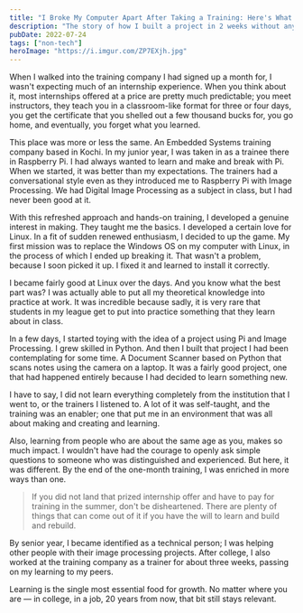 ```yaml
---
title: "I Broke My Computer Apart After Taking a Training: Here's What I Learned."
description: "The story of how I built a project in 2 weeks without any previous technical knowledge."
pubDate: 2022-07-24
tags: ["non-tech"]
heroImage: "https://i.imgur.com/ZP7EXjh.jpg"
---
```

When I walked into the training company I had signed up a month for, I wasn't 
expecting much of an internship experience. When you think about it, most 
internships offered at a price are pretty much predictable; you meet instructors, 
they teach you in a classroom-like format for three or four days, you get the 
certificate that you shelled out a few thousand bucks for, you go home, and 
eventually, you forget what you learned.

This place was more or less the same. An Embedded Systems training company based 
in Kochi. In my junior year, I was taken in as a trainee there in Raspberry Pi. 
I had always wanted to learn and make and break with Pi. When we started, it 
was better than my expectations. The trainers had a conversational style even 
as they introduced me to Raspberry Pi with Image Processing. We had Digital 
Image Processing as a subject in class, but I had never been good at it.

With this refreshed approach and hands-on training, I developed a genuine 
interest in making. They taught me the basics. I developed a certain love for 
Linux. In a fit of sudden renewed enthusiasm, I decided to up the game. My first 
mission was to replace the Windows OS on my computer with Linux, in the process 
of which I ended up breaking it. That wasn't a problem, because I soon picked it 
up. I fixed it and learned to install it correctly.

I became fairly good at Linux over the days. And you know what the best part was? 
I was actually able to put all my theoretical knowledge into practice at work. 
It was incredible because sadly, it is very rare that students in my league get 
to put into practice something that they learn about in class.

In a few days, I started toying with the idea of a project using Pi and Image 
Processing. I grew skilled in Python. And then I built that project I had been 
contemplating for some time. A Document Scanner based on Python that scans notes 
using the camera on a laptop. It was a fairly good project, one that had happened 
entirely because I had decided to learn something new.

I have to say, I did not learn everything completely from the institution that 
I went to, or the trainers I listened to. A lot of it was self-taught, and the 
training was an enabler; one that put me in an environment that was all about 
making and creating and learning.

Also, learning from people who are about the same age as you, makes so much 
impact. I wouldn't have had the courage to openly ask simple questions to 
someone who was distinguished and experienced. But here, it was different. By 
the end of the one-month training, I was enriched in more ways than one.

> If you did not land that prized internship offer and have to pay for 
training in the summer, don't be disheartened. There are plenty of things that 
can come out of it if you have the will to learn and build and rebuild.

By senior year, I became identified as a technical person; I was helping other 
people with their image processing projects. After college, I also worked at the 
training company as a trainer for about three weeks, passing on my learning to my peers.

Learning is the single most essential food for growth. No matter where you are 
— in college, in a job, 20 years from now, that bit still stays relevant.
